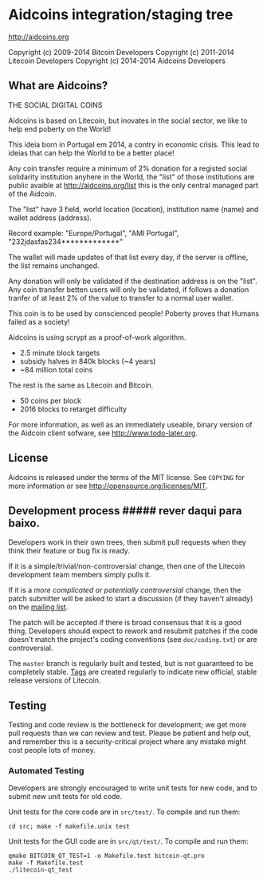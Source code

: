 Aidcoins integration/staging tree
================================

http://aidcoins.org

Copyright (c) 2009-2014 Bitcoin Developers
Copyright (c) 2011-2014 Litecoin Developers
Copyright (c) 2014-2014 Aidcoins Developers

What are Aidcoins?
----------------

THE SOCIAL DIGITAL COINS

Aidcoins is based on Litecoin, but inovates in the social sector, we like to help
end poberty on the World!

This ideia born in Portugal em 2014, a contry in economic crisis. This lead to ideias that can help the World to 
be a better place!

Any coin transfer require a minimum of 2% donation for a registed social 
solidarity institution anyhere in the World, the "list" of those institutions are public 
avaible at http://aidcoins.org/list this is the only central managed part of the Aidcoin.

The "list" have 3 field, world location (location), institution name (name) and wallet address (address).

Record example: "Europe/Portugal", "AMI Portugal", "232jdasfas234*************"

The wallet will made updates of that list every day, if the server is offline, the list 
remains unchanged.

Any donation will only be validated if the destination address is on the "list".
Any coin transfer betten users will only be validated, if follows a donation tranfer of at least 2% of the value 
to transfer to a normal user wallet.

This coin is to be used by conscienced people! 
Poberty proves that Humans failed as a society!


Aidcoins is using scrypt as a proof-of-work algorithm.
 - 2.5 minute block targets
 - subsidy halves in 840k blocks (~4 years)
 - ~84 million total coins

The rest is the same as Litecoin and Bitcoin.
 - 50 coins per block
 - 2016 blocks to retarget difficulty

For more information, as well as an immediately useable, binary version of
the Aidcoin client sofware, see http://www.todo-later.org.

License
-------

Aidcoins is released under the terms of the MIT license. See `COPYING` for more
information or see http://opensource.org/licenses/MIT.

Development process ##### rever daqui para baixo.
-------------------

Developers work in their own trees, then submit pull requests when they think
their feature or bug fix is ready.

If it is a simple/trivial/non-controversial change, then one of the Litecoin
development team members simply pulls it.

If it is a *more complicated or potentially controversial* change, then the patch
submitter will be asked to start a discussion (if they haven't already) on the
[mailing list](http://sourceforge.net/mailarchive/forum.php?forum_name=bitcoin-development).

The patch will be accepted if there is broad consensus that it is a good thing.
Developers should expect to rework and resubmit patches if the code doesn't
match the project's coding conventions (see `doc/coding.txt`) or are
controversial.

The `master` branch is regularly built and tested, but is not guaranteed to be
completely stable. [Tags](https://github.com/bitcoin/bitcoin/tags) are created
regularly to indicate new official, stable release versions of Litecoin.

Testing
-------

Testing and code review is the bottleneck for development; we get more pull
requests than we can review and test. Please be patient and help out, and
remember this is a security-critical project where any mistake might cost people
lots of money.

### Automated Testing

Developers are strongly encouraged to write unit tests for new code, and to
submit new unit tests for old code.

Unit tests for the core code are in `src/test/`. To compile and run them:

    cd src; make -f makefile.unix test

Unit tests for the GUI code are in `src/qt/test/`. To compile and run them:

    qmake BITCOIN_QT_TEST=1 -o Makefile.test bitcoin-qt.pro
    make -f Makefile.test
    ./litecoin-qt_test

